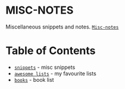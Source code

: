 # MISC-NOTES

Miscellaneous snippets and notes.
[`Misc-notes`](https://jcmariscal.github.io/misc-notes/)

# Table of Contents
- [`snippets`](https://jcmariscal.github.io/misc-notes/snippets) - misc snippets
- [`awesome lists`](https://jcmariscal.github.io/misc-notes/awesome-lists) - my favourite lists
- [`books`](https://jcmariscal.github.io/misc-notes/books) - book list
